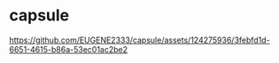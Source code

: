 # capsule

https://github.com/EUGENE2333/capsule/assets/124275936/3febfd1d-6651-4615-b86a-53ec01ac2be2

